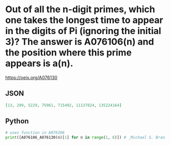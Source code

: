 # Out of all the n\-digit primes, which one takes the longest time to appear in the digits of Pi \(ignoring the initial 3\)? The answer is A076106\(n\) and the position where this prime appears is a\(n\)\.
https://oeis.org/A076130
## JSON
```JSON
[13, 299, 5229, 75961, 715492, 11137824, 135224164]
```
## Python
```Python
# uses function in A076106
print([A076106_A076130(n)[1] for n in range(1, 6)]) # _Michael S. Branicky_, Jul 08 2021
```
